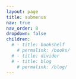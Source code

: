 ```yaml
---
layout: page
title: submenus
nav: true
nav_order: 8
dropdown: false
children:
  # - title: bookshelf
    # permalink: /books/
  # - title: divider
  # - title: blog
    # permalink: /blog/
---
```

